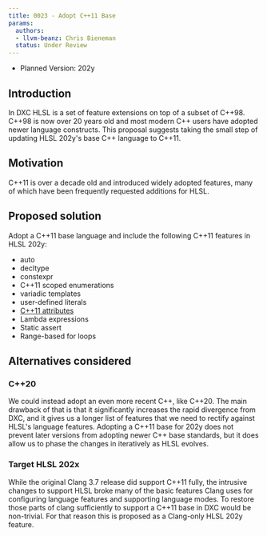 ```yaml
---
title: 0023 - Adopt C++11 Base
params:
  authors:
  - llvm-beanz: Chris Bieneman
  status: Under Review
---
```


<!-- {% raw %} -->

 
* Planned Version: 202y

## Introduction

In DXC HLSL is a set of feature extensions on top of a subset of C++98. C++98
is now over 20 years old and most modern C++ users have adopted newer language
constructs. This proposal suggests taking the small step of updating HLSL 202y's
base C++ language to C++11.

## Motivation

C++11 is over a decade old and introduced widely adopted features, many of which
have been frequently requested additions for HLSL.

## Proposed solution

Adopt a C++11 base language and include the following C++11 features in HLSL 202y:
* auto
* decltype
* constexpr
* C++11 scoped enumerations
* variadic templates
* user-defined literals
* [C++11 attributes](/proposals/0002-cxx-attributes.md)
* Lambda expressions
* Static assert
* Range-based for loops

## Alternatives considered

### C++20

We could instead adopt an even more recent C++, like C++20. The main drawback of
that is that it significantly increases the rapid divergence from DXC, and it
gives us a longer list of features that we need to rectify against HLSL's
language features. Adopting a C++11 base for 202y does not prevent later
versions from adopting newer C++ base standards, but it does allow us to phase
the changes in iteratively as HLSL evolves.

### Target HLSL 202x

While the original Clang 3.7 release did support C++11 fully, the intrusive
changes to support HLSL broke many of the basic features Clang uses for
configuring language features and supporting language modes. To restore those
parts of clang sufficiently to support a C++11 base in DXC would be non-trivial.
For that reason this is proposed as a Clang-only HLSL 202y feature.

<!-- {% endraw %} -->
